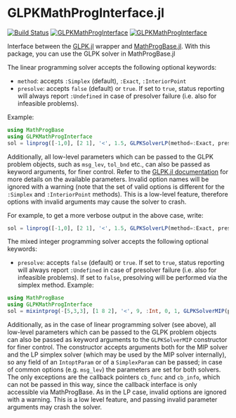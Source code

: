 GLPKMathProgInterface.jl
========================

[![Build Status](https://travis-ci.org/JuliaOpt/GLPKMathProgInterface.jl.svg?branch=master)](https://travis-ci.org/JuliaOpt/GLPKMathProgInterface.jl)
[![GLPKMathProgInterface](http://pkg.julialang.org/badges/GLPKMathProgInterface_0.5.svg)](http://pkg.julialang.org/?pkg=GLPKMathProgInterface&ver=0.5)
[![GLPKMathProgInterface](http://pkg.julialang.org/badges/GLPKMathProgInterface_0.6.svg)](http://pkg.julialang.org/?pkg=GLPKMathProgInterface&ver=0.6)

Interface between the [GLPK.jl] wrapper and [MathProgBase.jl].
With this package, you can use the GLPK solver in MathProgBase.jl

The linear programming solver accepts the following optional
keywords:

 * `method`: accepts `:Simplex` (default), `:Exact`, `:InteriorPoint`
 * `presolve`: accepts `false` (default) or `true`. If set to `true`,
    status reporting will always report `:Undefined` in case of
    presolver failure (i.e. also for infeasible problems).

Example:

```Julia
using MathProgBase
using GLPKMathProgInterface
sol = linprog([-1,0], [2 1], '<', 1.5, GLPKSolverLP(method=:Exact, presolve=true))
```

Additionally, all low-level parameters which can be passed to the GLPK problem objects, such as
`msg_lev`, `tol_bnd` etc., can also be passed as keyword arguments, for finer control. Refer to the
[GLPK.jl documentation] for more details on the available parameters. Invalid option
names will be ignored with a warning (note that the set of valid options is different for the
`:Simplex` and `:InteriorPoint` methods). This is a low-level feature, therefore options with invalid
arguments may cause the solver to crash.

For example, to get a more verbose output in the above case, write:

```Julia
sol = linprog([-1,0], [2 1], '<', 1.5, GLPKSolverLP(method=:Exact, presolve=true, msg_lev=GLPK.MSG_ON)
```

The mixed integer programming solver accepts the following optional
keywords:

 * `presolve`: accepts `false` (default) or `true`. If set to `true`,
    status reporting will always report `:Undefined` in case of
    presolver failure (i.e. also for infeasible problems). If set
    to `false`, presolving will be performed via the simplex method.
Example:


```Julia
using MathProgBase
using GLPKMathProgInterface
sol = mixintprog(-[5,3,3], [1 8 2], '<', 9, :Int, 0, 1, GLPKSolverMIP(presolve=true))
```

Additionally, as in the case of linear programming solver (see above), all low-level
parameters which can be passed to the GLPK problem objects can also be passed as keyword
arguments to the `GLPKSolverMIP` constructor for finer control. The constructor accepts
arguments both for the MIP solver and the LP simplex solver (which may be used by the MIP
solver internally), so any field of an `IntoptParam` or of a `SimplexParam` can be passed;
in case of common options (e.g. `msg_lev`) the parameters are set for both solvers.
The only exceptions are the callback pointers `cb_func` and `cb_info`, which can not
be passed in this way, since the callback interface is only accessible via MathProgBase.
As in the LP case, invalid options are ignored with a warning.
This is a low level feature, and passing invalid parameter arguments may crash the solver.

[GLPK.jl]: https://github.com/JuliaOpt/GLPK.jl
[MathProgBase.jl]: https://github.com/JuliaOpt/MathProgBase.jl
[GLPK.jl documentation]: https://gplkjl.readthedocs.org/en/latest/glpk.html
